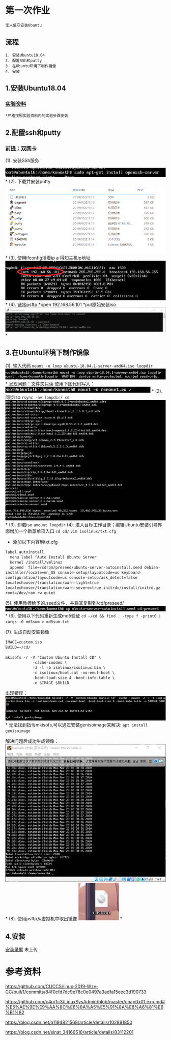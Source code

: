# 第一次作业   
    无人值守安装Ubuntu
## 流程
    1. 安装Ubuntu18.04
    2. 配置SSh和putty
    3. 在Ubuntu环境下制作镜像
    4. 安装

## 1.安装Ubuntu18.04
 ### [实验资料]( https://www.bilibili.com/video/av86360030 )
    *严格按照实验资料内的实验步骤安装
## 2.配置ssh和putty
### [前提：双网卡](https://www.bilibili.com/video/av86360440)
(1). 安装SSh服务

![安装SSh](1.jpg)
*
(2). 下载并安装putty

![putty](putty.png)
*
(3). 使用ifconfig活着ip a 得知主机ip地址
![ip](ip.png)
*
(4). 链接psftp
   *open 192.168.56.101
   *put原始安装iso
![putty](psftp.png)
*

## 3.在Ubuntu环境下制作镜像
(1). 输入代码
`mount -o loop ubuntu-18.04.1-server-amd64.iso loopdir`
![mount](4.jpg)
*
发现问题：文件夹只读
使用下图代码写入：
![解决](5.jpg)
*
(2). 同步iso
`rsync -av loopdir/ cd`
![同步](6.jpg)
*
(3). 卸载iso
`umount loopdir`
(4). 进入目标工作目录；编辑Ubuntu安装引导界面增加一个新菜单项入口
`cd cd/`
`vim isolinux/txt.cfg`
* 添加以下内容到txt.cfg
```
label autoinstall
  menu label ^Auto Install Ubuntu Server
  kernel /install/vmlinuz
  append  file=/cdrom/preseed/ubuntu-server-autoinstall.seed debian-installer/locale=en_US console-setup/layoutcode=us keyboard-configuration/layoutcode=us console-setup/ask_detect=false localechooser/translation/warn-light=true localechooser/translation/warn-severe=true initrd=/install/initrd.gz root=/dev/ram rw quiet
  ```
(5). 使用教师给予的.seed文件，并将其复制到/cd/preseed/
![复制](8.jpg)
*
(6). 使用以下代码重新生成md5验证
`cd ~/cd && find . -type f -print0 | xargs -0 md5sum > md5sum.txt`

(7). 生成自动安装镜像
```
IMAGE=custom.iso
BUILD=~/cd/

mkisofs -r -V "Custom Ubuntu Install CD" \
            -cache-inodes \
            -J -l -b isolinux/isolinux.bin \
            -c isolinux/boot.cat -no-emul-boot \
            -boot-load-size 4 -boot-info-table \
            -o $IMAGE $BUILD
```
出现错误：
![镜像错误](9.jpg)
*
无法找到指令mkisofs,可以通过安装genisoimage来解决:
`apt install genisoimage`

解决问题后成功生成镜像：
![成功](10.jpg)
*
(8). 使用psftp从虚拟机中取出镜像
![完成](11.jpg)
*
## 4.安装
[安装录屏]()
未上传





# 参考资料
https://github.com/CUCCS/linux-2019-Wzy-CC/pull/1/commits/84f0cfd7dc9e78c0e0497a3adfa15eec3d190733

https://github.com/c4pr1c3/LinuxSysAdmin/blob/master/chap0x01.exp.md#%E5%AE%9E%E9%AA%8C%E6%8A%A5%E5%91%8A%E8%A6%81%E6%B1%82

https://blog.csdn.net/a1194821568/article/details/102891850

https://blog.csdn.net/sinat_34166518/article/details/83112201




